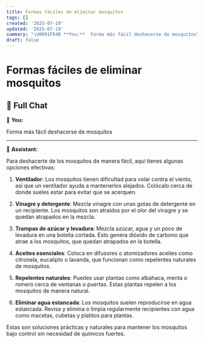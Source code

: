 ```yaml
---
title: Formas fáciles de eliminar mosquitos
tags: []
created: '2025-07-19'
updated: '2025-07-19'
summary: "\U0001F64B **You:**  Forma más fácil deshacerse de mosquitos"
draft: false
---
```


# Formas fáciles de eliminar mosquitos

## 🧠 Full Chat

🙋 **You:**

Forma más fácil deshacerse de mosquitos

---

🤖 **Assistant:**

Para deshacerte de los mosquitos de manera fácil, aquí tienes algunas opciones efectivas:

1. **Ventilador**: Los mosquitos tienen dificultad para volar contra el viento, así que un ventilador ayuda a mantenerlos alejados. Colócalo cerca de donde sueles estar para evitar que se acerquen.

2. **Vinagre y detergente**: Mezcla vinagre con unas gotas de detergente en un recipiente. Los mosquitos son atraídos por el olor del vinagre y se quedan atrapados en la mezcla.

3. **Trampas de azúcar y levadura**: Mezcla azúcar, agua y un poco de levadura en una botella cortada. Esto genera dióxido de carbono que atrae a los mosquitos, que quedan atrapados en la botella.

4. **Aceites esenciales**: Coloca en difusores o atomizadores aceites como citronela, eucalipto o lavanda, que funcionan como repelentes naturales de mosquitos.

5. **Repelentes naturales**: Puedes usar plantas como albahaca, menta o romero cerca de ventanas o puertas. Estas plantas repelen a los mosquitos de manera natural.

6. **Eliminar agua estancada**: Los mosquitos suelen reproducirse en agua estancada. Revisa y elimina o limpia regularmente recipientes con agua como macetas, cubetas y platitos para plantas.

Estas son soluciones prácticas y naturales para mantener los mosquitos bajo control sin necesidad de químicos fuertes.